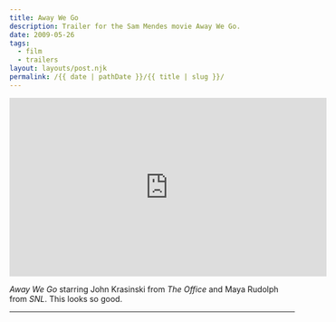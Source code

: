 ```yaml
---
title: Away We Go
description: Trailer for the Sam Mendes movie Away We Go.
date: 2009-05-26
tags: 
  - film
  - trailers
layout: layouts/post.njk
permalink: /{{ date | pathDate }}/{{ title | slug }}/
---
```


<iframe class="youtube-video" width="560" height="315" src="https://www.youtube.com/embed/v_MOfQEwJW8" title="YouTube video player" frameborder="0" allow="accelerometer; autoplay; clipboard-write; encrypted-media; gyroscope; picture-in-picture; web-share" allowfullscreen></iframe>

_Away We Go_ starring John Krasinski from _The Office_ and Maya Rudolph from _SNL_. This looks so good.

---
